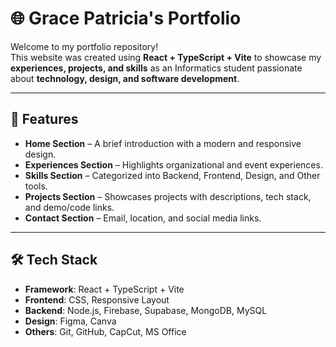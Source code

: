 # 🌐 Grace Patricia's Portfolio


Welcome to my portfolio repository!  
This website was created using **React + TypeScript + Vite** to showcase my **experiences, projects, and skills** as an Informatics student passionate about **technology, design, and software development**.

---

## 🚀 Features

- **Home Section** – A brief introduction with a modern and responsive design.  
- **Experiences Section** – Highlights organizational and event experiences.  
- **Skills Section** – Categorized into Backend, Frontend, Design, and Other tools.  
- **Projects Section** – Showcases projects with descriptions, tech stack, and demo/code links.  
- **Contact Section** – Email, location, and social media links.  

---

## 🛠️ Tech Stack

- **Framework**: React + TypeScript + Vite  
- **Frontend**: CSS, Responsive Layout  
- **Backend**: Node.js, Firebase, Supabase, MongoDB, MySQL  
- **Design**: Figma, Canva  
- **Others**: Git, GitHub, CapCut, MS Office  

